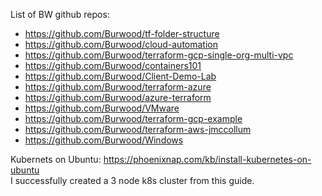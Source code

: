 List of BW github repos:
- https://github.com/Burwood/tf-folder-structure
- https://github.com/Burwood/cloud-automation
- https://github.com/Burwood/terraform-gcp-single-org-multi-vpc
- https://github.com/Burwood/containers101
- https://github.com/Burwood/Client-Demo-Lab
- https://github.com/Burwood/terraform-azure
- https://github.com/Burwood/azure-terraform
- https://github.com/Burwood/VMware
- https://github.com/Burwood/terraform-gcp-example
- https://github.com/Burwood/terraform-aws-jmccollum
- https://github.com/Burwood/Windows

Kubernets on Ubuntu: https://phoenixnap.com/kb/install-kubernetes-on-ubuntu \
I successfully created a 3 node k8s cluster from this guide.

